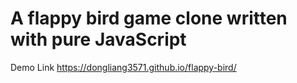 # A flappy bird game clone written with pure JavaScript

Demo Link https://dongliang3571.github.io/flappy-bird/
